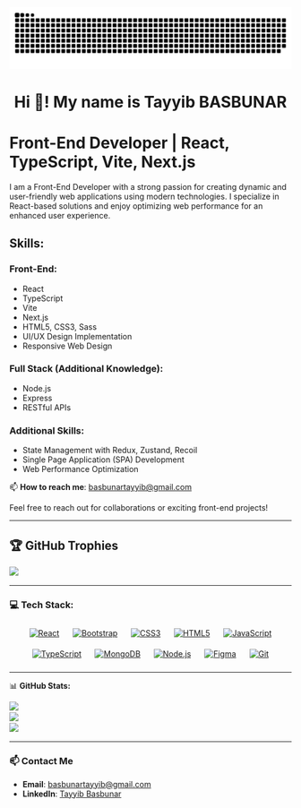 <img src="https://raw.githubusercontent.com/HIBA-BEG/HIBA-BEG/output/snake.svg" alt="Snake animation" />

<h1 align="center">Hi 👋! My name is Tayyib BASBUNAR</h1>

# Front-End Developer | React, TypeScript, Vite, Next.js

I am a Front-End Developer with a strong passion for creating dynamic and user-friendly web applications using modern technologies. I specialize in React-based solutions and enjoy optimizing web performance for an enhanced user experience.

## Skills:

### Front-End:
- React
- TypeScript
- Vite
- Next.js
- HTML5, CSS3, Sass
- UI/UX Design Implementation
- Responsive Web Design

### Full Stack (Additional Knowledge):
- Node.js
- Express
- RESTful APIs

### Additional Skills:
- State Management with Redux, Zustand, Recoil
- Single Page Application (SPA) Development
- Web Performance Optimization

📫 **How to reach me**: [basbunartayyib@gmail.com](mailto:basbunartayyib@gmail.com)

Feel free to reach out for collaborations or exciting front-end projects!

---

## 🏆 GitHub Trophies
![](https://github-profile-trophy.vercel.app/?username=tayyib-b&theme=radical&no-frame=false&no-bg=true&margin-w=4)

---

### 💻 Tech Stack:
<div align="center">  
<a href="https://reactjs.org/" target="_blank"><img style="margin: 10px" src="https://profilinator.rishav.dev/skills-assets/react-original-wordmark.svg" alt="React" height="40" /></a>  
<a href="https://getbootstrap.com/docs/3.4/javascript/" target="_blank"><img style="margin: 10px" src="https://profilinator.rishav.dev/skills-assets/bootstrap-plain.svg" alt="Bootstrap" height="40" /></a>  
<a href="https://www.w3schools.com/css/" target="_blank"><img style="margin: 10px" src="https://profilinator.rishav.dev/skills-assets/css3-original-wordmark.svg" alt="CSS3" height="40" /></a>  
<a href="https://en.wikipedia.org/wiki/HTML5" target="_blank"><img style="margin: 10px" src="https://profilinator.rishav.dev/skills-assets/html5-original-wordmark.svg" alt="HTML5" height="40" /></a>  
<a href="https://www.javascript.com/" target="_blank"><img style="margin: 10px" src="https://profilinator.rishav.dev/skills-assets/javascript-original.svg" alt="JavaScript" height="40" /></a>  
<a href="https://www.typescriptlang.org/" target="_blank"><img style="margin: 10px" src="https://profilinator.rishav.dev/skills-assets/typescript-original.svg" alt="TypeScript" height="40" /></a>  
<a href="https://www.mongodb.com/" target="_blank"><img style="margin: 10px" src="https://profilinator.rishav.dev/skills-assets/mongodb-original-wordmark.svg" alt="MongoDB" height="40" /></a>  
<a href="https://nodejs.org/" target="_blank"><img style="margin: 10px" src="https://profilinator.rishav.dev/skills-assets/nodejs-original-wordmark.svg" alt="Node.js" height="40" /></a>  
<a href="https://www.figma.com/" target="_blank"><img style="margin: 10px" src="https://profilinator.rishav.dev/skills-assets/figma-icon.svg" alt="Figma" height="40" /></a>  
<a href="https://git-scm.com/" target="_blank"><img style="margin: 10px" src="https://profilinator.rishav.dev/skills-assets/git-scm-icon.svg" alt="Git" height="40" /></a>  
</div>

---

📊 **GitHub Stats:**

![](https://github-readme-stats.vercel.app/api?username=tbasdev57&theme=radical&hide_border=false&include_all_commits=true&count_private=true)  
![](https://github-readme-streak-stats.herokuapp.com/?user=tbasdev57&theme=radical&hide_border=false)  
![](https://github-readme-stats.vercel.app/api/top-langs/?username=tbasdev57&theme=radical&hide_border=false&include_all_commits=true&count_private=true&layout=compact)

---

### 📫 Contact Me  
- **Email**: [basbunartayyib@gmail.com](mailto:basbunartayyib@gmail.com)  
- **LinkedIn**: [Tayyib Basbunar](https://www.linkedin.com/in/tayyib-basbunar-/)
